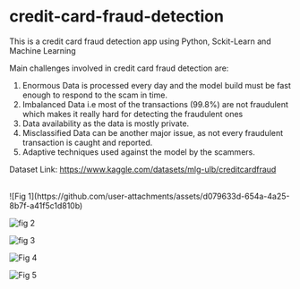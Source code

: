# credit-card-fraud-detection
This is a credit card fraud detection app using Python, Sckit-Learn and Machine Learning <br>

Main challenges involved in credit card fraud detection are: <br>

1. Enormous Data is processed every day and the model build must be fast enough to respond to the scam in time. <br>
2. Imbalanced Data i.e most of the transactions (99.8%) are not fraudulent which makes it really hard for detecting the fraudulent ones
3. Data availability as the data is mostly private. <br>
4. Misclassified Data can be another major issue, as not every fraudulent transaction is caught and reported.<br>
5. Adaptive techniques used against the model by the scammers.<br>

Dataset Link: https://www.kaggle.com/datasets/mlg-ulb/creditcardfraud 

<br>
![Fig 1](https://github.com/user-attachments/assets/d079633d-654a-4a25-8b7f-a41f5c1d810b)

![fig 2](https://github.com/user-attachments/assets/ee70689f-737c-4614-91b8-92d683089e78)

![fig 3](https://github.com/user-attachments/assets/0ed97cc4-deb1-4c25-aad2-b9c2d42fa6fe)

![Fig 4](https://github.com/user-attachments/assets/8d9a14ce-5940-442d-9180-6b77f8f65ba3)

![Fig 5](https://github.com/user-attachments/assets/e5a8c274-16a3-432a-ad2e-6821a8b53e4d)
